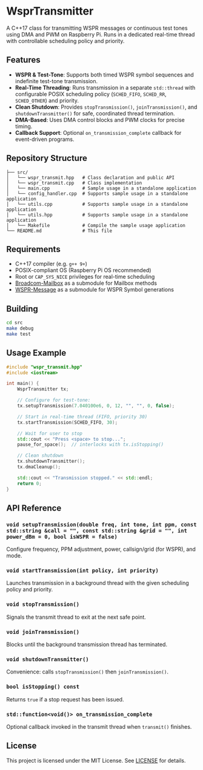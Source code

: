 # WsprTransmitter

A C++17 class for transmitting WSPR messages or continuous test tones using DMA and PWM on Raspberry Pi. Runs in a dedicated real-time thread with controllable scheduling policy and priority.

## Features

- **WSPR & Test-Tone**: Supports both timed WSPR symbol sequences and indefinite test-tone transmission.
- **Real-Time Threading**: Runs transmission in a separate `std::thread` with configurable POSIX scheduling policy (`SCHED_FIFO`, `SCHED_RR`, `SCHED_OTHER`) and priority.
- **Clean Shutdown**: Provides `stopTransmission()`, `joinTransmission()`, and `shutdownTransmitter()` for safe, coordinated thread termination.
- **DMA-Based**: Uses DMA control blocks and PWM clocks for precise timing.
- **Callback Support**: Optional `on_transmission_complete` callback for event-driven programs.

## Repository Structure

```text
├── src/
│   └── wspr_transmit.hpp   # Class declaration and public API
│   └── wspr_transmit.cpp   # Class implementation
│   └── main.cpp            # Sample usage in a standalone application
│   └── config_handler.cpp  # Supports sample usage in a standalone application
│   └── utils.cpp           # Supports sample usage in a standalone application
│   └── utils.hpp           # Supports sample usage in a standalone application
│   └── Makefile            # Compile the sample usage application
└── README.md               # This file
```

## Requirements

- C++17 compiler (e.g. `g++ 9+`)
- POSIX-compliant OS (Raspberry Pi OS recommended)
- Root or `CAP_SYS_NICE` privileges for real-time scheduling
- [Broadcom-Mailbox](https://github.com/lbussy/Broadcom-Mailbox) as a submodule for Mailbox methods
- [WSPR-Message](https://github.com/lbussy/WSPR-Message) as a submodule for WSPR Symbol generations

## Building

```bash
cd src
make debug
make test
```

## Usage Example

```cpp
#include "wspr_transmit.hpp"
#include <iostream>

int main() {
    WsprTransmitter tx;

    // Configure for test-tone:
    tx.setupTransmission(7.040100e6, 0, 12, "", "", 0, false);

    // Start in real-time thread (FIFO, priority 30)
    tx.startTransmission(SCHED_FIFO, 30);

    // Wait for user to stop
    std::cout << "Press <space> to stop...";
    pause_for_space();  // interlocks with tx.isStopping()

    // Clean shutdown
    tx.shutdownTransmitter();
    tx.dmaCleanup();

    std::cout << "Transmission stopped." << std::endl;
    return 0;
}
```

## API Reference

### `void setupTransmission(double freq, int tone, int ppm, const std::string &call = "", const std::string &grid = "", int power_dBm = 0, bool isWSPR = false)`

Configure frequency, PPM adjustment, power, callsign/grid (for WSPR), and mode.

### `void startTransmission(int policy, int priority)`

Launches transmission in a background thread with the given scheduling policy and priority.

### `void stopTransmission()`

Signals the transmit thread to exit at the next safe point.

### `void joinTransmission()`

Blocks until the background transmission thread has terminated.

### `void shutdownTransmitter()`

Convenience: calls `stopTransmission()` then `joinTransmission()`.

### `bool isStopping() const`

Returns `true` if a stop request has been issued.

### `std::function<void()> on_transmission_complete`

Optional callback invoked in the transmit thread when `transmit()` finishes.

## License

This project is licensed under the MIT License. See [LICENSE](LICENSE.md) for details.
